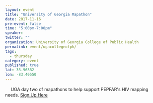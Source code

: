 ```yaml
---
layout: event 
title: "University of Georgia Mapathon"
date: 2017-11-16
pre-event: false
time: "5:00pm-7:00pm"
speaker:
twitter: ""
organization: University of Georgia College of Public Health
permalink: event/ugacollegeofph/
tags:
  - thursday 
category: event
published: true
lat: 33.96382
lon: -83.40550
---
```

　
UGA day two of mapathons to help support PEPFAR's HIV mapping needs.
[Sign Up Here](https://www.eventbrite.com/e/uga-mapathon-marathon-day-two-tickets-38466602644)
